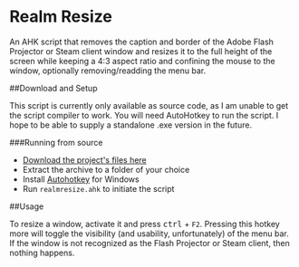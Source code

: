 # Realm Resize
An AHK script that removes the caption and border of the Adobe Flash Projector or Steam client window and resizes it to the full height of the screen while keeping a 4:3 aspect ratio and confining the mouse to the window, optionally removing/readding the menu bar.

##Download and Setup

This script is currently only available as source code, as I am unable to get the script compiler to work. You will need AutoHotkey to run the script. I hope to be able to supply a standalone .exe version in the future.

###Running from source

* [Download the project's files
  here](https://github.com/Saiapatsu/realm-resize/zipball/master)
* Extract the archive to a folder of your choice
* Install [Autohotkey](http://ahkscript.org/) for Windows
* Run `realmresize.ahk` to initiate the script

##Usage

To resize a window, activate it and press <kbd>ctrl</kbd> + `F2`. Pressing this hotkey more will toggle the visibility (and usability, unfortunately) of the menu bar. If the window is not recognized as the Flash Projector or Steam client, then nothing happens.
